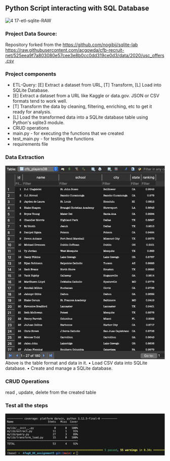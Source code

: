 ## Python Script interacting with SQL Database

![4 17-etl-sqlite-RAW](https://github.com/nogibjj/sqlite-lab/assets/58792/b39b21b4-ccb4-4cc4-b262-7db34492c16d)


### Project Data Source:
Repository forked from the https://github.com/nogibjj/sqlite-lab 
https://raw.githubusercontent.com/acgowda/cfb-recruit-net/525eea9f7a803080e57cee3e8b0cc0dd319ce0d3/data/2020/usc_offers.csv


### Project components

* ETL-Query:  [E] Extract a dataset from URL, [T] Transform, [L] Load into SQLite Database.
* [E] Extract a dataset from a URL like Kaggle or data.gov. JSON or CSV formats tend to work well.
* [T] Transform the data by cleaning, filtering, enriching, etc to get it ready for analysis.
* [L] Load the transformed data into a SQLite database table using Python's sqlite3 module.
* CRUD operations
* main.py -  for executing the functions that we created
* test_main.py - for testing the functions
* requirements file 


### Data Extraction

![4 17-etl-sqlite-RAW](img.png)
Above is the table format and data in it. 
•	Load CSV data into SQLite database.
•	Create and manage a SQLite database.


### CRUD Operations
read , update, delete from the created table


### Test all the steps
![4 17-etl-sqlite-RAW](image.png)